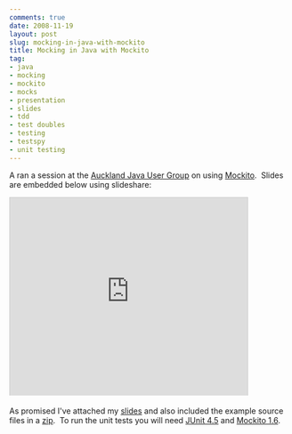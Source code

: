 ```yaml
---
comments: true
date: 2008-11-19
layout: post
slug: mocking-in-java-with-mockito
title: Mocking in Java with Mockito
tag:
- java
- mocking
- mockito
- mocks
- presentation
- slides
- tdd
- test doubles
- testing
- testspy
- unit testing
---
```


A ran a session at the [Auckland Java User Group](http://www.meetup.com/auckland-jug/calendar/9081887/) on using [Mockito](http://mockito.org/).  Slides are embedded below using slideshare:

<iframe src="http://www.slideshare.net/slideshow/embed_code/758014" width="427" height="356" frameborder="0" marginwidth="0" marginheight="0" scrolling="no" style="border:1px solid #CCC;border-width:1px 1px 0;margin-bottom:5px" allowfullscreen> </iframe>

As promised I've attached my [slides](/attachments/mockito.pdf) and also included the example source files in a [zip](/attachments/mockito-example-code.zip).  To run the unit tests you will need [JUnit 4.5](http://sourceforge.net/project/showfiles.php?group_id=15278&package_id=12472) and [Mockito 1.6](http://mockito.googlecode.com/files/mockito-all-1.6.jar).
